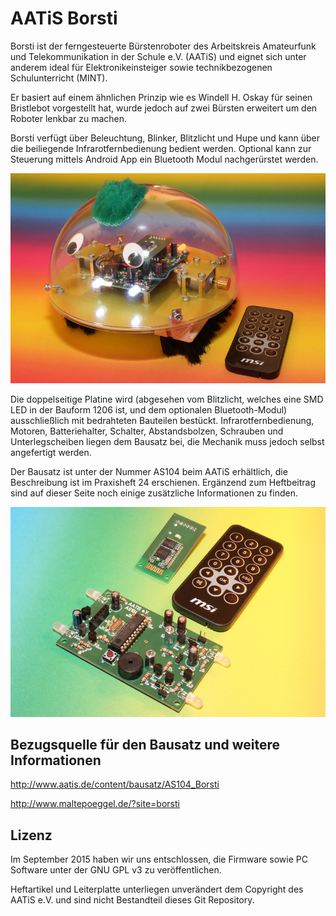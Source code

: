 # AATiS Borsti

Borsti ist der ferngesteuerte Bürstenroboter des Arbeitskreis Amateurfunk und Telekommunikation in der Schule e.V. (AATiS) und eignet sich unter anderem ideal für Elektronikeinsteiger sowie technikbezogenen Schulunterricht (MINT).

Er basiert auf einem ähnlichen Prinzip wie es Windell H. Oskay für seinen Bristlebot vorgestellt hat, wurde jedoch auf zwei Bürsten erweitert um den Roboter lenkbar zu machen.

Borsti verfügt über Beleuchtung, Blinker, Blitzlicht und Hupe und kann über die beiliegende Infrarotfernbedienung bedient werden. Optional kann zur Steuerung mittels Android App ein Bluetooth Modul nachgerürstet werden.

![](./doku/borsti.jpg)

Die doppelseitige Platine wird (abgesehen vom Blitzlicht, welches eine SMD LED in der Bauform 1206 ist, und dem optionalen Bluetooth-Modul) ausschließlich mit bedrahteten Bauteilen bestückt. Infrarotfernbedienung, Motoren, Batteriehalter, Schalter, Abstandsbolzen, Schrauben und Unterlegscheiben liegen dem Bausatz bei, die Mechanik muss jedoch selbst angefertigt werden.

Der Bausatz ist unter der Nummer AS104 beim AATiS erhältlich, die Beschreibung ist im Praxisheft 24 erschienen. Ergänzend zum Heftbeitrag sind auf dieser Seite noch einige zusätzliche Informationen zu finden.

![](./doku/board.jpg)


## Bezugsquelle für den Bausatz und weitere Informationen

http://www.aatis.de/content/bausatz/AS104_Borsti

http://www.maltepoeggel.de/?site=borsti


## Lizenz

Im September 2015 haben wir uns entschlossen, die Firmware sowie PC Software unter der GNU GPL v3 zu veröffentlichen.

Heftartikel und Leiterplatte unterliegen unverändert dem Copyright des AATiS e.V. und sind nicht Bestandteil dieses Git Repository.
